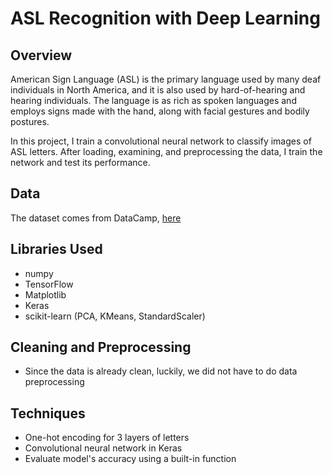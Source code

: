 # ASL Recognition with Deep Learning

## Overview
American Sign Language (ASL) is the primary language used by many deaf individuals in North America, and it is also used by hard-of-hearing and hearing individuals. The language is as rich as spoken languages and employs signs made with the hand, along with facial gestures and bodily postures.

In this project, I train a convolutional neural network to classify images of ASL letters. After loading, examining, and preprocessing the data, I train the network and test its performance.

## Data
The dataset comes from DataCamp, [here](https://app.datacamp.com/)

## Libraries Used
- numpy
- TensorFlow
- Matplotlib
- Keras
- scikit-learn (PCA, KMeans, StandardScaler)

## Cleaning and Preprocessing
- Since the data is already clean, luckily, we did not have to do data preprocessing

## Techniques
- One-hot encoding for 3 layers of letters
- Convolutional neural network in Keras
- Evaluate model's accuracy using a built-in function
